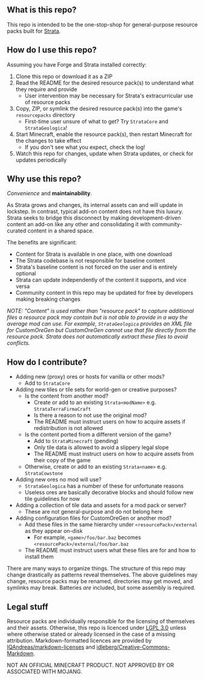## What is this repo?

This repo is intended to be the one-stop-shop for general-purpose resource packs built for [Strata](https://github.com/Terrenteller/Strata).

## How do I use this repo?

Assuming you have Forge and Strata installed correctly:

1. Clone this repo or download it as a ZIP
2. Read the README for the desired resource pack(s) to understand what they require and provide
    - User intervention may be necessary for Strata's extracurricular use of resource packs
3. Copy, ZIP, or symlink the desired resource pack(s) into the game's `resourcepacks` directory
    - First-time user unsure of what to get? Try `StrataCore` and `StrataGeologica`!
4. Start Minecraft, enable the resource pack(s), then restart Minecraft for the changes to take effect
    - If you don't see what you expect, check the log!
5. Watch this repo for changes, update when Strata updates, or check for updates periodically

## Why use this repo?

_Convenience_ and **maintainability**.

As Strata grows and changes, its internal assets can and will update in lockstep. In contrast, typical add-on content does not have this luxury. Strata seeks to bridge this disconnect by making development-driven content an add-on like any other and consolidating it with community-curated content in a shared space.

The benefits are significant:

- Content for Strata is available in one place, with one download
- The Strata codebase is not responsible for baseline content
- Strata's baseline content is not forced on the user and is entirely optional
- Strata can update independently of the content it supports, and vice versa
- Community content in this repo may be updated for free by developers making breaking changes

_NOTE: "Content" is used rather than "resource pack" to capture additional files a resource pack may contain but is not able to provide in a way the average mod can use. For example, `StrataGeologica` provides an XML file for CustomOreGen but CustomOreGen cannot use that file directly from the resource pack. Strata does not automatically extract these files to avoid conflicts._

## How do I contribute?

- Adding new (proxy) ores or hosts for vanilla or other mods?
    - Add to `StrataCore`
- Adding new tiles or tile sets for world-gen or creative purposes?
    - Is the content from another mod?
        - Create or add to an existing `Strata<modName>` e.g. `StrataTerraFirmaCraft`
        - Is there a reason to not use the original mod?
        - The README must instruct users on how to acquire assets if redistribution is not allowed
    - Is the content ported from a different version of the game?
        - Add to `StrataMinecraft` (pending)
        - Only tile data is allowed to avoid a slippery legal slope
        - The README must instruct users on how to acquire assets from their copy of the game
    - Otherwise, create or add to an existing `Strata<name>` e.g. `StrataCowstone`
- Adding new ores no mod will use?
    - `StrataGeologica` has a number of these for unfortunate reasons
    - Useless ores are basically decorative blocks and should follow new tile guidelines for now
- Adding a collection of tile data and assets for a mod pack or server?
    - These are not general-purpose and do not belong here
- Adding configuration files for CustomOreGen or another mod?
    - Add these files in the same hierarchy under `<resourcePack>/external` as they appear on-disk 
        - For example, `<game>/foo/bar.baz` becomes `<resourcePack>/external/foo/bar.baz`
    - The README must instruct users what these files are for and how to install them

There are many ways to organize things. The structure of this repo may change drastically as patterns reveal themselves. The above guidelines may change, resource packs may be renamed, directories may get moved, and symlinks may break. Batteries _are_ included, but some assembly is required.

## Legal stuff

Resource packs are individually responsible for the licensing of themselves and their assets. Otherwise, this repo is licenced under [LGPL 3.0](LICENCE.md) unless where otherwise stated or already licensed in the case of a missing attribution. Markdown-formatted licences are provided by [IQAndreas/markdown-licenses](https://github.com/IQAndreas/markdown-licenses) and [idleberg/Creative-Commons-Markdown](https://github.com/idleberg/Creative-Commons-Markdown).

NOT AN OFFICIAL MINECRAFT PRODUCT. NOT APPROVED BY OR ASSOCIATED WITH MOJANG.
